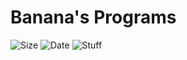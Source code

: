 # Banana's Programs

![Size](https://img.shields.io/github/languages/code-size/banana-nana/Programs?label=File%20Size&logo=Github&style=for-the-badge)
![Date](https://img.shields.io/github/release-date/banana-nana/Programs?logo=Github&style=for-the-badge)
![Stuff](https://img.shields.io/github/checks-status/banana-nana/Programs/main?logo=Github&style=for-the-badge)
![]()
